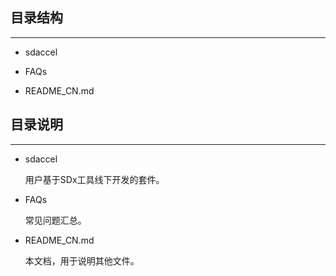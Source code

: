 ## 目录结构

---

- sdaccel

- FAQs

- README_CN.md


## 目录说明

---

<a id="sec-3-1" name="sec-3-1"></a>

- sdaccel

  用户基于SDx工具线下开发的套件。
  
- FAQs

  常见问题汇总。

- README_CN.md
  
  本文档，用于说明其他文件。